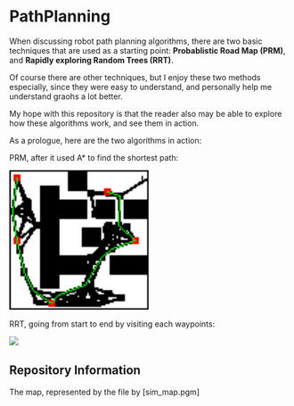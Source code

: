 # PathPlanning
When discussing robot path planning algorithms, there are two basic techniques that are used as a starting point: **Probablistic Road Map (PRM)**, and **Rapidly exploring Random Trees (RRT)**.

Of course there  are other techniques, but I enjoy these two methods especially, since they were easy to understand, and personally help me understand graohs a lot better.

My hope with this repository is that the reader also may be able to explore how these algorithms work, and see them in action.

As a prologue, here are the two algorithms in action:

PRM, after it used A* to find the shortest path:


<img src="images/prm.png" alt="Kitten"
	title="PRM" width="250" height="250"/>

RRT, going from start to end by visiting each waypoints:

![][rrt]

[rrt]: images/total.gif

## Repository Information
The map, represented by the file by [sim_map.pgm]

